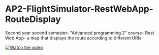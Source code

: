 # AP2-FlightSimulator-RestWebApp-RouteDisplay
Second year second semester- "Advanced programming 2" course- Rest Web App- a map that displays the route according to different URIs 

[![Watch the video](https://img.youtube.com/vi/xeTU92tk5qE/maxresdefault.jpg)](https://www.youtube.com/watch?v=xeTU92tk5qE)
